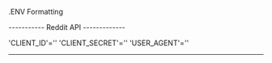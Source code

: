 .ENV Formatting

----------- Reddit API -------------

'CLIENT_ID'=''
'CLIENT_SECRET'=''
'USER_AGENT'=''

--------------------------

